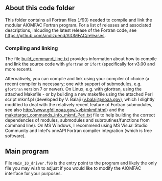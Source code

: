 ## About this code folder
This folder contains all Fortran files (.f90) needed to compile and link the modular AIOMFAC Fortran program. 
For a list of releases and associated descriptions, inlcuding the latest release of the Fortran code, see https://github.com/andizuend/AIOMFAC/releases.
### Compiling and linking
The file [build_command_line.txt](./build_command_line.txt) provides information about how to compile and link the source code with `gfortran` or `ifort` (specifically for v3.00 and more recent).

Alternatively, you can compile and link using your compiler of choice (a recent compiler is necessary; one with support of submodules, e.g. `gfortran` version 7 or newer). On Linux, e.g. with gfortran, using the attached Makefile - or by building a new makefile using the attached Perl script mkmf.pl (developed by V. Balaji (v.balaji@noaa.gov), which I slightly modified to deal with the relatively recent feature of Fortran submodules, see also http://www.gfdl.noaa.gov/~vb/mkmf.html) and the [maketarget_commands_info_mkmf_Perl.txt](./maketarget_commands_info_mkmf_Perl.txt) file to help building the correct dependencies of modules, submodules and subroutines/functions from command line).
On MS Windows, I recommend using MS Visual Studio Community and Intel's oneAPI Fortran compiler integration (which is free software).

## Main program
File <code>Main_IO_driver.f90</code> is the entry point to the program and likely the only file you may wish to adjust if you would like to modify the AIOMFAC interface for your purposes.
